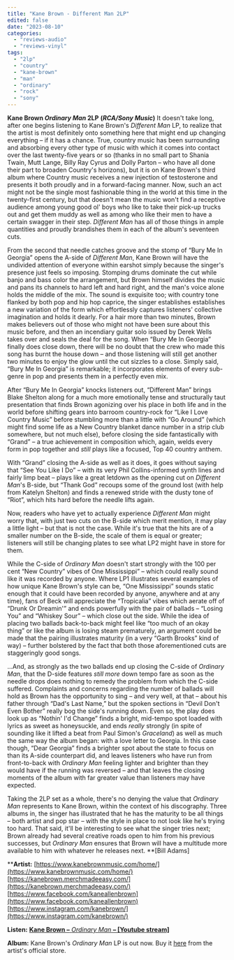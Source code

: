 ```yaml
---
title: "Kane Brown - Different Man 2LP"
edited: false
date: "2023-08-10"
categories:
  - "reviews-audio"
  - "reviews-vinyl"
tags:
  - "2lp"
  - "country"
  - "kane-brown"
  - "man"
  - "ordinary"
  - "rock"
  - "sony"
---
```


**Kane Brown _Ordinary Man_ 2LP** **(_RCA/Sony Music_)** It doesn't take long, after one begins listening to Kane Brown's _Different Man_ LP, to realize that the artist is most definitely onto something here that might end up changing everything – if it has a chance. True, country music has been surrounding and absorbing every other type of music with which it comes into contact over the last twenty-five years or so (thanks in no small part to Shania Twain, Mutt Lange, Billy Ray Cyrus and Dolly Parton – who have all done their part to broaden Country's horizons), but it is on Kane Brown's third album where Country music receives a new injection of testosterone and presents it both proudly and in a forward-facing manner. Now, such an act might not be the single most fashionable thing in the world at this time in the twenty-first century, but that doesn't mean the music won't find a receptive audience among young good ol' boys who like to take their pick-up trucks out and get them muddy as well as among who like their men to have a certain swagger in their step. _Different Man_ has all of those things in ample quantities and proudly brandishes them in each of the album's seventeen cuts.

From the second that needle catches groove and the stomp of “Bury Me In Georgia” opens the A-side of _Different Man_, Kane Brown will have the undivided attention of everyone within earshot simply because the singer's presence just feels so imposing. Stomping drums dominate the cut while banjo and bass color the arrangement, but Brown himself divides the music and pans its channels to hard left and hard right, and the man's voice alone holds the middle of the mix. The sound is exquisite too; with country tone flanked by both pop and hip hop caprice, the singer establishes establishes a new variation of the form which effortlessly captures listeners' collective imagination and holds it dearly. For a hair more than two minutes, Brown makes believers out of those who might not have been sure about this music before, and then an incendiary guitar solo issued by Derek Wells takes over and seals the deal for the song. When “Bury Me In Georgia” finally does close down, there will be no doubt that the crew who made this song has burnt the house down – and those listening will still get another two minutes to enjoy the glow until the cut sizzles to a close. Simply said, “Bury Me In Georgia” is remarkable; it incorporates elements of every sub-genre in pop and presents them in a perfectly even mix.

After “Bury Me In Georgia” knocks listeners out, “Different Man” brings Blake Shelton along for a much more emotionally tense and structurally taut presentation that finds Brown agonizing over his place in both life and in the world before shifting gears into barroom country-rock for “Like I Love Country Music” before stumbling more than a little with “Go Around” (which might find some life as a New Country blanket dance number in a strip club somewhere, but not much else), before closing the side fantastically with “Grand” – a true achievement in composition which, again, welds every form in pop together and _still_ plays like a focused, Top 40 country anthem.

With “Grand” closing the A-side as well as it does, it goes without saying that “See You Like I Do” – with its very Phil Collins-informed synth lines and fairly limp beat – plays like a great letdown as the opening cut on _Different Man_'s B-side, but “Thank God” recoups some of the ground lost (with help from Katelyn Shelton) and finds a renewed stride with the dusty tone of “Riot”, which hits hard before the needle lifts again.

Now, readers who have yet to actually experience _Different Man_ might worry that, with just two cuts on the B-side which merit mention, it may play a little light – but that is not the case. While it's true that the hits are of a smaller number on the B-side, the scale of them is equal or greater; listeners will still be changing plates to see what LP2 might have in store for them.

While the C-side of _Ordinary Man_ doesn't start strongly with the 100 per cent “New Country” vibes of One Mississippi” – which could really sound like it was recorded by anyone. Where LP1 illustrates several examples of how unique Kane Brown's style can be, “One Mississippi” sounds static enough that it could have been recorded by anyone, anywhere and at any time), fans of Beck will appreciate the “Tropicalia” vibes which aerate off of “Drunk Or Dreamin'” and ends powerfully with the pair of ballads – “Losing You” and “Whiskey Sour” – which close out the side. While the idea of placing two ballads back-to-back might feel like “too much of an okay thing” or like the album is losing steam prematurely, an argument could be made that the pairing illustrates maturity (in a very “Garth Brooks” kind of way) – further bolstered by the fact that both those aforementioned cuts are staggeringly good songs.

...And, as strongly as the two ballads end up closing the C-side of _Ordinary Man_, that the D-side features _still more_ down tempo fare as soon as the needle drops does nothing to remedy the problem from which the C-side suffered. Complaints and concerns regarding the number of ballads will hold as Brown has the opportunity to sing – and very well, at that – about his father through “Dad's Last Name,” but the spoken sections in “Devil Don't Even Bother” really bog the side's running down. Even so, the play does look up as “Nothin' I'd Change” finds a bright, mid-tempo spot loaded with lyrics as sweet as honeysuckle, and ends _really_ strongly (in spite of sounding like it lifted a beat from Paul Simon's _Graceland_) as well as much the same way the album began: with a love letter to Georgia. In this case though, “Dear Georgia” finds a brighter spot about the state to focus on than its A-side counterpart did, and leaves listeners who have run from front-to-back with _Ordinary Man_ feeling lighter and brighter than they would have if the running was reversed – and that leaves the closing moments of the album with far greater value than listeners may have expected.

Taking the 2LP set as a whole, there's no denying the value that _Ordinary Man_ represents to Kane Brown, within the context of his discography. Three albums in, the singer has illustrated that he has the maturity to be all things – both artist and pop star – with the style in place to not look like he's trying too hard. That said, it'll be interesting to see what the singer tries next; Brown already had several creative roads open to him from his previous successes, but _Ordinary Man_ ensures that Brown will have a multitude more available to him with whatever he releases next. **\[Bill Adams\]

****Artist:** [https://www.kanebrownmusic.com/home/](https://www.kanebrownmusic.com/home/) [https://kanebrown.merchmadeeasy.com/](https://kanebrown.merchmadeeasy.com/) [https://www.facebook.com/kaneallenbrown](https://www.facebook.com/kaneallenbrown) [https://www.instagram.com/kanebrown/](https://www.instagram.com/kanebrown/)

**Listen:** [**Kane Brown –** _Ordinary Man_ **– \[Youtube stream\]**](https://www.youtube.com/watch?v=T2OBeiZq4L4&list=PLxA687tYuMWjJwaRQkevlExMW8K6Beu1F)

**Album:** Kane Brown's _Ordinary Man_ LP is out now. Buy it [here](https://kanebrown.merchmadeeasy.com/products/different-man-vinyl) from the artist's official store.
